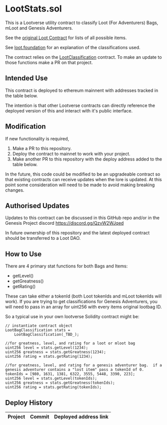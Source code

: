 # LootStats.sol

This is a Lootverse utility contract to classify Loot (For Adventurers) Bags, mLoot and Genesis Adventurers.

See the [original Loot Contract](https://etherscan.io/address/0xff9c1b15b16263c61d017ee9f65c50e4ae0113d7) for lists of all possible items.

See [loot.foundation](https://loot.foundation/) for an explanation of the classifications used.

The contract relies on the [LootClassification](https://github.com/playmint/loot-classification) contract. To make an update to those functions make a PR on that project.


## Intended Use

This contract is deployed to ethereum mainnent with addresses tracked in the table below.

The intention is that other Lootverse contracts can directly reference the deployed version of this and interact with it's public interface.

## Modification

If new functionality is required,

1. Make a PR to this repository.
2. Deploy the contract to mainnet to work with your project.
3. Make another PR to this repository with the deploy address added to the table below.

In the future, this code could be modified to be an upgradeable contract so that existing contracts can receive updates when the lore is updated. At this point some consideration will need to be made to avoid making breaking changes.

## Authorised Updates

Updates to this contract can be discussed in this GitHub repo and/or in the Genesis Project discord https://discord.gg/QzvW2WJqed

In future ownership of this repository and the latest deployed contract should be transferred to a Loot DAO.


## How to Use

There are 4 primary stat functions for both Bags and Items:
- getLevel()
- getGreatness()
- getRating()

These can take either a tokenId (both Loot tokenIds and mLoot tokenIds will work).  If you are trying to get classifications for Genesis Adventurers, you will need to pass in an array for uint256 with every items original lootbag ID.

So a typical use in your own lootverse Solidity contract might be:
```
// instantiate contract object
LootBagClassification stats = 
    LootBagClassification(_TBD_);
  
//for greatness, level, and rating for a loot or mloot bag
uint256 level = stats.getLevel(1234);
uint256 greatness = stats.getGreatness(1234);
uint256 rating = stats.getRating(1234);

//for greatness, level, and rating for a genesis adventurer bag.  if a genesis adventurer contains a "lost item" pass a tokenId of 0.
tokenIds = [980, 1631, 1381, 6322, 3555, 5448, 3390, 223];
uint256 level = stats.getLevel(tokenIds);
uint256 greatness = stats.getGreatness(tokenIds);
uint256 rating = stats.getRating(tokenIds);
```

## Deploy History

| Project | Commit | Deployed address link |
|---------|---------------------|-----------------------|


